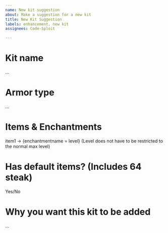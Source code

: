 ```yaml
---
name: New kit suggestion
about: Make a suggestion for a new kit
title: New Kit Suggestion
labels: enhancement, new kit
assignees: Code-Sploit

---
```


# Kit name
...
<br>
# Armor type
...
<br>
# Items & Enchantments
item1 -> {enchantmentname = level} (Level does not have to be restricted to the normal max level)
<br>
# Has default items? (Includes 64 steak)
Yes/No
<br>
# Why you want this kit to be added
...
